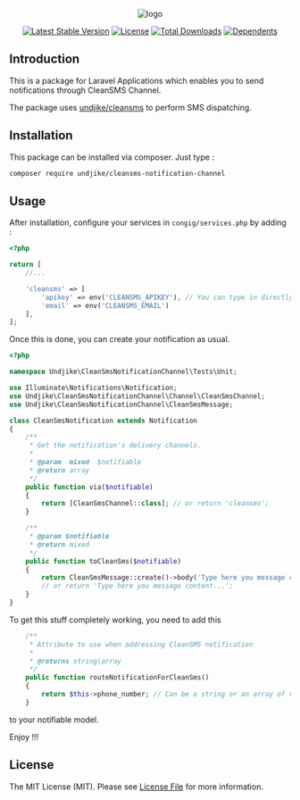 <p align="center"><img src="https://my.cleansms.biz/assets/images/logo.png" alt="logo"></p>

<p align="center">
<a href="https://packagist.org/packages/undjike/cleansms"><img src="https://poser.pugx.org/undjike/cleansms/v/stable.svg" alt="Latest Stable Version"></a>
<a href="https://packagist.org/packages/undjike/cleansms"><img src="https://poser.pugx.org/undjike/cleansms/license.svg" alt="License"></a>
<a href="https://packagist.org/packages/undjike/cleansms"><img src="https://poser.pugx.org/undjike/cleansms/d/total.svg" alt="Total Downloads"></a>
<a href="https://packagist.org/packages/undjike/cleansms"><img src="https://poser.pugx.org/undjike/cleansms/dependents.svg" alt="Dependents"></a>
</p>

## Introduction

This is a package for Laravel Applications which enables you to send notifications through CleanSMS Channel.

The package uses <a href="https://github.com/undjike/cleansms">undjike/cleansms</a> to perform SMS dispatching.

## Installation

This package can be installed via composer. Just type :

```bash
composer require undjike/cleansms-notification-channel
```

## Usage

After installation, configure your services in `congig/services.php` by adding :

```php
<?php

return [
    //...

    'cleansms' => [
        'apikey' => env('CLEANSMS_APIKEY'), // You can type in directly your credentials 
        'email' => env('CLEANSMS_EMAIL')
    ],
];
```

Once this is done, you can create your notification as usual.

```php
<?php

namespace Undjike\CleanSmsNotificationChannel\Tests\Unit;

use Illuminate\Notifications\Notification;
use Undjike\CleanSmsNotificationChannel\Channel\CleanSmsChannel;
use Undjike\CleanSmsNotificationChannel\CleanSmsMessage;

class CleanSmsNotification extends Notification
{
    /**
     * Get the notification's delivery channels.
     *
     * @param  mixed  $notifiable
     * @return array
     */
    public function via($notifiable)
    {
        return [CleanSmsChannel::class]; // or return 'cleansms';
    }

    /**
     * @param $notifiable
     * @return mixed
     */
    public function toCleanSms($notifiable)
    {
        return CleanSmsMessage::create()->body('Type here you message content...');
        // or return 'Type here you message content...';
    }
}

```

To get this stuff completely working, you need to add this

```php
    /**
     * Attribute to use when addressing CleanSMS notification
     *
     * @returns string|array
     */
    public function routeNotificationForCleanSms()
    {
        return $this->phone_number; // Can be a string or an array of valid phone numbers
    }
```

to your notifiable model.

Enjoy !!!

## License

The MIT License (MIT). Please see [License File](LICENSE.md) for more information.